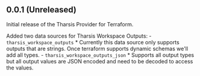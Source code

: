 ## 0.0.1 (Unreleased)

Initial release of the Tharsis Provider for Terraform.

Added two data sources for Tharsis Workspace Outputs:
    - `tharsis_workspace_outputs`
        * Currently this data source only supports outputs that are strings. Once terraform supports dynamic schemas we'll add all types.
    - `tharsis_workspace_outputs_json`
        * Supports all output types but all output values are JSON encoded and need to be decoded to access the values.
